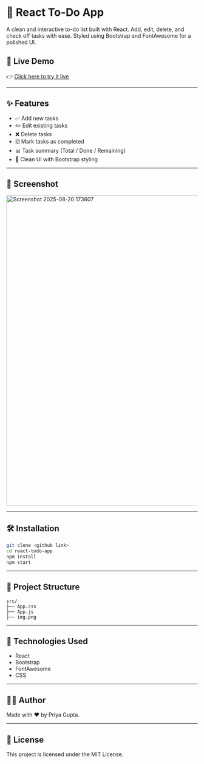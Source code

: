 # 📝 React To-Do App

A clean and interactive to-do list built with React. Add, edit, delete, and check off tasks with ease. Styled using Bootstrap and FontAwesome for a polished UI.

## 🚀 Live Demo

👉 [Click here to try it live](https://pg-todo-app.netlify.app/)  

---

## ✨ Features

- ✅ Add new tasks
- ✏️ Edit existing tasks
- ❌ Delete tasks
- ☑️ Mark tasks as completed
- 📊 Task summary (Total / Done / Remaining)
- 🎨 Clean UI with Bootstrap styling

---

## 📸 Screenshot

<img width="1635" height="817" alt="Screenshot 2025-08-20 173607" src="https://github.com/user-attachments/assets/93205fc6-b827-45b1-9bd5-4422d70cfcd8" />

---

## 🛠️ Installation

```bash
git clone <github link>
cd react-todo-app
npm install
npm start
```

---

## 📁 Project Structure

```
src/
├── App.css
├── App.js
├── img.png        
```

---

## 🧠 Technologies Used

- React
- Bootstrap
- FontAwesome
- CSS

---

## 🧑‍💻 Author

Made with ❤️ by Priya Gupta.

---

## 📄 License

This project is licensed under the MIT License.
